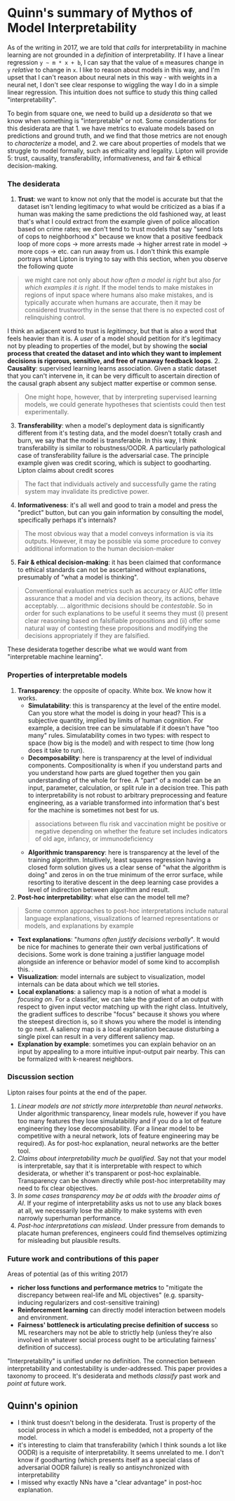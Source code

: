 # Quinn's summary of Mythos of Model Interpretability

As of the writing in 2017, we are told that _calls_ for interpretability in machine learning are not grounded in a _definition_ of interpretability. If I have a linear regression `y ~ m * x + b`, I can say that the value of `m` measures change in `y` _relative_ to change in `x`. I like to reason about models in this way, and I'm upset that I can't reason about neural nets in this way - with weights in a neural net, I don't see clear response to wiggling the way I do in a simple linear regression. This intuition does not suffice to study this thing called "interpretability". 

To begin from square one, we need to build up a _desiderata_ so that we know when something is "interpretable" or not. Some considerations for this desiderata are that 1. we have metrics to evaluate models based on predictions and ground truth, and we find that those metrics are not enough to _characterize_ a model, and 2. we care about properties of models that we struggle to model formally, such as ethicality and legality. Lipton will provide 5: trust, causality, transferability, informativeness, and fair & ethical decision-making. 

### The desiderata

1. **Trust**: we want to know not only that the model is accurate but that the dataset isn't lending legitimacy to what would be criticized as a bias if a human was making the same predictions the old fashioned way, at least that's what I could extract from the example given of police allocation based on crime rates; we don't tend to trust models that say "send lots of cops to neighborhood x" because we know that a positive feedback loop of more cops -> more arrests made -> higher arrest rate in model -> more cops -> etc. can run away from us. I don't think this example portrays what Lipton is trying to say with this section, when you observe the following quote 
> we might care not only about _how often a model is right_ but also _for which examples it is right_. If the model tends to make mistakes in regions of input space where humans also make mistakes, and is typically accurate when humans are accurate, then it may be considered trustworthy in the sense that there is no expected cost of relinquishing control.

I think an adjacent word to trust is _legitimacy_, but that is also a word that feels heavier than it is. A _user_ of a model should petition for it's legitimacy not by pleading to properties of the model, but by showing the **social process that created the dataset and into which they want to implement decisions is rigorous, sensitive, and free of runaway feedback loops**. 
2. **Causality**: supervised learning learns association. Given a static dataset that you can't intervene in, it can be very difficult to ascertain direction of the causal graph absent any subject matter expertise or common sense. 
> One might hope, however, that by interpreting supervised learning models, we could generate hypotheses that scientists could then test experimentally.
3. **Transferability**: when a model's deployment data is significantly different from it's testing data, and the model doesn't totally crash and burn, we say that the model is transferable. In this way, I think transferability is similar to robustness/OODR. A particularly pathological case of transferability failure is the adversarial case. The principle example given was credit scoring, which is subject to goodharting. Lipton claims about credit scores
> The fact that individuals actively and successfully game the rating system may invalidate its predictive power.
4. **Informativeness**: it's all well and good to train a model and press the "predict" button, but can you gain information by consulting the model, specifically perhaps it's internals?
> The most obvious way that a model conveys information is via its outputs. However, it may be possible via some procedure to convey additional information to the human decision-maker
5. **Fair & ethical decision-making**: it has been claimed that conformance to ethical standards can not be ascertained without explanations, presumably of "what a model is thinking". 
> Conventional evaluation metrics such as accuracy or AUC offer little assurance that a model and via decision theory, its actions, behave acceptably. ... algorithmic decisions should be _contestable_. So in order for such explanations to be useful it seems they must (i) present clear reasoning based on falsifiable propositions and (ii) offer some natural way of contesting these propositions and modifying the decisions appropriately if they are falsified.

These desiderata together describe what we would want from "interpretable machine learning". 

### Properties of interpretable models

1. **Transparency**: the opposite of opacity. White box. We know how it works. 
   - **Simulatability**: this is transparency at the level of the entire model. Can you store what the model is doing in your head? This is a subjective quantity, implied by limits of human cognition. For example, a decision tree can be simulatable if it doesn't have "too many" rules. Simulatability comes in two types: with respect to space (how big is the model) and with respect to time (how long does it take to run). 
   - **Decomposability**: here is transparency at the level of individual components. Compositionality is when if you understand parts and you understand how parts are glued together then you gain understanding of the whole for free. A "part" of a model can be an input, parameter, calculation, or split rule in a decision tree. This path to interpretability is not robust to arbitrary preprocessing and feature engineering, as a variable transformed into information that's best for the machine is sometimes not best for us. 
   > associations between flu risk and vaccination might be positive or negative depending on whether the feature set includes indicators of old age, infancy, or immunodeficiency
   - **Algorithmic transparency**: here is transparency at the level of the training algorithm. Intuitively, least squares regression having a closed form solution gives us a clear sense of "what the algorithm is doing" and zeros in on the true minimum of the error surface, while resorting to iterative descent in the deep learning case provides a level of indirection between algorithm and result. 
2. **Post-hoc interpretability**: what else can the model tell me? 
> Some common approaches to post-hoc interpretations include natural language explanations, visualizations of learned representations or models, and explanations by example 
   - **Text explanations**: "_humans often justify decisions verbally_". It would be nice for machines to generate their own verbal justifications of decisions. Some work is done training a justifier language model alongside an inference or behavior model of some kind to accomplish this. . 
   - **Visualization**: model internals are subject to visualization, model internals can be data about which we tell stories. 
   - **Local explanations**: a saliency map is a notion of what a model is _focusing on_. For a classifier, we can take the gradient of an output with respect to given input vector matching up with the right class. Intuitively, the gradient suffices to describe "focus" because it shows you where the steepest direction is, so it shows you where the model is intending to go next. A saliency map is a local explanation because disturbing a single pixel can result in a very different saliency map. 
   - **Explanation by example**: sometimes you can explain behavior on an input by appealing to a more intuitive input-output pair nearby. This can be formalized with k-nearest neighbors. 

### Discussion section
Lipton raises four points at the end of the paper. 
1. _Linear models are not strictly more interpretable than neural networks_. Under algorithmic transparency, linear models rule, however if you have too many features they lose simulatability and if you do a lot of feature engineering they lose decomposability. (For a linear model to be competitive with a neural network, lots of feature engineering may be required). As for post-hoc explanation, neural networks are the better tool. 
2. _Claims about interpretability much be qualified_. Say not that your model is interpretable, say that it is interpretable with respect to which desiderata, or whether it's transparent or post-hoc explainable. Transparency can be shown directly while post-hoc interpretability may need to fix clear objectives.
3. _In some cases transparency may be at odds with the broader aims of AI_. If your regime of interpretability asks us not to use any black boxes at all, we necessarily lose the ability to make systems with even narrowly superhuman performance. 
4. _Post-hoc interpretations can mislead_. Under pressure from demands to placate human preferences, engineers could find themselves optimizing for misleading but plausible results. 

### Future work and contributions of this paper

Areas of potential (as of this writing 2017) 
- **richer loss functions and performance metrics** to "mitigate the discrepancy between real-life and ML objectives" (e.g. sparsity-inducing regularizers and cost-sensitive training)
- **Reinforcement learning** can directly model interaction between models and environment. 
- **Fairness' bottleneck is articulating precise definition of success** so ML researchers may not be able to strictly help (unless they're also involved in whatever social process ought to be articulating fairness' definition of success). 

"Interpretability" is unified under no definition. The connection between interpretability and contestability is under-addressed. This paper provides a taxonomy to proceed. It's desiderata and methods _classify_ past work and _point at_ future work. 

## Quinn's opinion

- I think trust doesn't belong in the desiderata. Trust is property of the social process in which a model is embedded, not a property of the model. 
- it's interesting to claim that transferability (which I think sounds a lot like OODR) is a requisite of interpretability. It seems unrelated to me. I don't know if goodharting (which presents itself as a special class of adversarial OODR failure) is really so antisynchronized with interpretability
- I missed why exactly NNs have a "clear advantage" in post-hoc explanation. 
